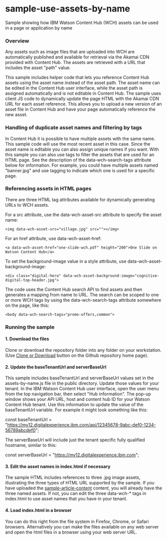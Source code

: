 # sample-use-assets-by-name
Sample showing how IBM Watson Content Hub (WCH) assets can be used in a page or application by name

### Overview
Any assets such as image files that are uploaded into WCH are automatically published and available for retrieval via the Akamai CDN provided with Content Hub. The assets are retrieved with a URL that includes the asset "path" value.

This sample includes helper code that lets you reference Content Hub assets using the asset name instead of the asset path. The asset name can be edited in the Content Hub user interface, while the asset path is assigned automatically and is not editable in Content Hub. The sample uses client JS code to dynamically update the page HTML with the Akamai CDN URL for each asset reference. This allows you to upload a new version of an asset file in Content Hub and have your page automatically reference the new asset.

### Handling of duplicate asset names and filtering by tags
In Content Hub it is possible to have multiple assets with the same name. This sample code will use the most recent asset in this case. Since the asset name is editable you can also assign unique names if you want. With this sample you can also use tags to filter the assets that are used for an HTML page. See the description of the data-wch-search-tags attribute below for information. For example, you could have multiple assets named "banner.jpg" and use tagging to indicate which one is used for a specific page.


### Referencing assets in HTML pages

There are three HTML tag attributes available for dynamically generating URLs to WCH assets.

For a src attribute, use the data-wch-asset-src attribute to specify the asset name:
```
<img data-wch-asset-src="village.jpg" src=""></img>
```

For an href attribute, use data-wch-asset-href:
```
<a data-wch-asset-href="one-slide-wch.pdf" height="200">One Slide on Watson Content Hub</a>
```

To set the background-image value in a style attribute, use data-wch-asset-background-image:
```
<div class="digital-hero" data-wch-asset-background-image="cognitive-digital-top-header.jpg">
```

The code uses the Content Hub search API to find assets and then generates a mapping from name to URL. The search can be scoped to one or more WCH tags by using the data-wch-search-tags attribute somewhere on the page, like this:
```
<body data-wch-search-tags="promo-offers,common">
```

### Running the sample

#### 1. Download the files

Clone or download the repository folder into any folder on your workstation. (Use [Clone or Download](https://help.github.com/articles/cloning-a-repository/) button on the Github repository home page).

#### 2. Update the baseTenantUrl and serverBaseUrl

This sample includes baseTenantUrl and serverBaseUrl values set in the assets-by-name.js file in the public directory. Update those values for your tenant. In the IBM Watson Content Hub user interface, open the user menu from the top navigation bar, then select "Hub information". The pop-up window shows your API URL, host and content hub ID for your Watson Content Hub tenant. Use this information to update the value of the baseTenantUrl variable. For example it might look something like this:

const baseTenantUrl = "https://my12.digitalexperience.ibm.com/api/12345678-9abc-def0-1234-56789abcdef0";

The serverBaseUrl will include just the tenant specific fully qualified hostname, similar to this:

const serverBaseUrl = "https://my12.digitalexperience.ibm.com";

#### 3. Edit the asset names in index.html if necessary

The sample HTML includes references to three .jpg image assets, illustrating the three types of HTML URL supported by the sample. If you have uploaded the [sample-article-content](https://github.com/ibm-wch/sample-article-content) content, you will already have the three named assets. If not, you can edit the three data-wch-* tags in index.html to use asset names that you have in your tenant.

#### 4. Load index.html in a browser
You can do this right from the file system in Firefox, Chrome, or Safari browsers. Alternatively you can make the files available on any web server and open the html files in a browser using your web server URL.
